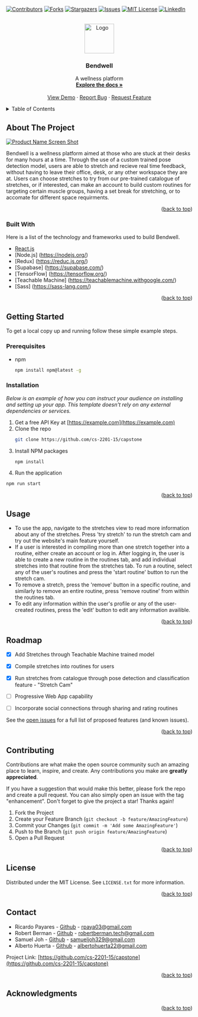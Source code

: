 <div id="top"></div>
<!--
*** Thanks for checking out the Best-README-Template. If you have a suggestion
*** that would make this better, please fork the repo and create a pull request
*** or simply open an issue with the tag "enhancement".
*** Don't forget to give the project a star!
*** Thanks again! Now go create something AMAZING! :D
-->



<!-- PROJECT SHIELDS -->
<!--
*** I'm using markdown "reference style" links for readability.
*** Reference links are enclosed in brackets [ ] instead of parentheses ( ).
*** See the bottom of this document for the declaration of the reference variables
*** for contributors-url, forks-url, etc. This is an optional, concise syntax you may use.
*** https://www.markdownguide.org/basic-syntax/#reference-style-links
-->
[![Contributors][contributors-shield]][contributors-url]
[![Forks][forks-shield]][forks-url]
[![Stargazers][stars-shield]][stars-url]
[![Issues][issues-shield]][issues-url]
[![MIT License][license-shield]][license-url]
[![LinkedIn][linkedin-shield]][linkedin-url]



<!-- PROJECT LOGO -->
<br />
<div align="center">
  <a href="https://github.com/cs-2201-15/capstone">
    <img src="images/logo.png" alt="Logo" width="80" height="80">
  </a>

  <h3 align="center">Bendwell</h3>

  <p align="center">
    A wellness platform
    <br />
    <a href="https://github.com/cs-2201-15/capstone"><strong>Explore the docs »</strong></a>
    <br />
    <br />
    <a href="#">View Demo</a>
    ·
    <a href="https://github.com/cs-2201-15/capstone/issues">Report Bug</a>
    ·
    <a href="https://github.com/cs-2201-15/capstone/issues">Request Feature</a>
  </p>
</div>



<!-- TABLE OF CONTENTS -->
<details>
  <summary>Table of Contents</summary>
  <ol>
    <li>
      <a href="#about-the-project">About The Project</a>
      <ul>
        <li><a href="#built-with">Built With</a></li>
      </ul>
    </li>
    <li>
      <a href="#getting-started">Getting Started</a>
      <ul>
        <li><a href="#prerequisites">Prerequisites</a></li>
        <li><a href="#installation">Installation</a></li>
      </ul>
    </li>
    <li><a href="#usage">Usage</a></li>
    <li><a href="#roadmap">Roadmap</a></li>
    <li><a href="#contributing">Contributing</a></li>
    <li><a href="#license">License</a></li>
    <li><a href="#contact">Contact</a></li>
    <li><a href="#acknowledgments">Acknowledgments</a></li>
  </ol>
</details>



<!-- ABOUT THE PROJECT -->
## About The Project

[![Product Name Screen Shot][product-screenshot]](https://example.com)

Bendwell is a wellness platform aimed at those who are stuck at their desks for many hours at a time. Through the use of a custom trained pose detection model, users are able to stretch and recieve real time feedback, without having to leave their office, desk, or any other workspace they are at. Users can choose stretches to try from our pre-trained catalogue of stretches, or if interested, can make an account to build custom routines for targeting certain muscle groups, having a set break for stretching, or to accomate for different space requirments.



<p align="right">(<a href="#top">back to top</a>)</p>



### Built With

Here is a list of the technology and frameworks used to build Bendwell.

* [React.js](https://reactjs.org/)
* [Node.js] (https://nodejs.org/)
* [Redux] (https://reduc.js.org/)
* [Supabase] (https://supabase.com/)
* [TensorFlow] (https://tensorflow.org/)
* [Teachable Machine] (https://teachablemachine.withgoogle.com/)
* [Sass] (https://sass-lang.com/)


<p align="right">(<a href="#top">back to top</a>)</p>



<!-- GETTING STARTED -->
## Getting Started

To get a local copy up and running follow these simple example steps.

### Prerequisites

* npm
  ```sh
  npm install npm@latest -g
  ```

### Installation

_Below is an example of how you can instruct your audience on installing and setting up your app. This template doesn't rely on any external dependencies or services._

1. Get a free API Key at [https://example.com](https://example.com)
2. Clone the repo
   ```sh
   git clone https://github.com/cs-2201-15/capstone
   ```
3. Install NPM packages
   ```sh
   npm install
   ```
4. Run the application
  ```sh
  npm run start
  ```

<p align="right">(<a href="#top">back to top</a>)</p>



<!-- USAGE EXAMPLES -->
## Usage

* To use the app, navigate to the stretches view to read more information about any of the stretches. Press 'try stretch' to run the stretch cam and try out the website's main feature yourself.
* If a user is interested in compiling more than one stretch together into a routine, either create an account or log in. After logging in, the user is able to create a new routine in the routines tab, and add individual stretches into that routine from the stretches tab. To run a routine, select any of the user's routines and press the 'start routine' button to run the stretch cam.
* To remove a stretch, press the 'remove' button in a specific routine, and similarly to remove an entire routine, press 'remove routine' from within the routines tab.
* To edit any information within the user's profile or any of the user-created routines, press the 'edit' button to edit any information availible.


<p align="right">(<a href="#top">back to top</a>)</p>



<!-- ROADMAP -->
## Roadmap

- [x] Add Stretches through Teachable Machine trained model
- [x] Compile stretches into routines for users
- [x] Run stretches from catalogue through pose detection and classification feature - "Stretch Cam"
- [ ] Progressive Web App capability
- [ ] Incorporate social connections through sharing and rating routines


See the [open issues](https://github.com/othneildrew/Best-README-Template/issues) for a full list of proposed features (and known issues).

<p align="right">(<a href="#top">back to top</a>)</p>



<!-- CONTRIBUTING -->
## Contributing

Contributions are what make the open source community such an amazing place to learn, inspire, and create. Any contributions you make are **greatly appreciated**.

If you have a suggestion that would make this better, please fork the repo and create a pull request. You can also simply open an issue with the tag "enhancement".
Don't forget to give the project a star! Thanks again!

1. Fork the Project
2. Create your Feature Branch (`git checkout -b feature/AmazingFeature`)
3. Commit your Changes (`git commit -m 'Add some AmazingFeature'`)
4. Push to the Branch (`git push origin feature/AmazingFeature`)
5. Open a Pull Request

<p align="right">(<a href="#top">back to top</a>)</p>



<!-- LICENSE -->
## License

Distributed under the MIT License. See `LICENSE.txt` for more information.

<p align="right">(<a href="#top">back to top</a>)</p>



<!-- CONTACT -->
## Contact

* Ricardo Payares - [Github](https://github.com/rickypaya) - rpaya03@gmail.com
* Robert Berman - [Github](https://github.com/robert-berman) - robertberman.tech@gmail.com
* Samuel Joh - [Github](https://github.com/sem0701) - samueljoh329@gmail.com
* Alberto Huerta - [Github](https://github.com/albertohuerta22) - albertohuerta22@gmail.com

Project Link: [https://github.com/cs-2201-15/capstone](https://github.com/cs-2201-15/capstone)

<p align="right">(<a href="#top">back to top</a>)</p>



<!-- ACKNOWLEDGMENTS -->
## Acknowledgments



<p align="right">(<a href="#top">back to top</a>)</p>



<!-- MARKDOWN LINKS & IMAGES -->
<!-- https://www.markdownguide.org/basic-syntax/#reference-style-links -->
[contributors-shield]: https://img.shields.io/github/contributors/othneildrew/Best-README-Template.svg?style=for-the-badge
[contributors-url]: https://github.com/othneildrew/Best-README-Template/graphs/contributors
[forks-shield]: https://img.shields.io/github/forks/othneildrew/Best-README-Template.svg?style=for-the-badge
[forks-url]: https://github.com/othneildrew/Best-README-Template/network/members
[stars-shield]: https://img.shields.io/github/stars/othneildrew/Best-README-Template.svg?style=for-the-badge
[stars-url]: https://github.com/othneildrew/Best-README-Template/stargazers
[issues-shield]: https://img.shields.io/github/issues/othneildrew/Best-README-Template.svg?style=for-the-badge
[issues-url]: https://github.com/othneildrew/Best-README-Template/issues
[license-shield]: https://img.shields.io/github/license/othneildrew/Best-README-Template.svg?style=for-the-badge
[license-url]: https://github.com/othneildrew/Best-README-Template/blob/master/LICENSE.txt
[linkedin-shield]: https://img.shields.io/badge/-LinkedIn-black.svg?style=for-the-badge&logo=linkedin&colorB=555
[linkedin-url]: https://linkedin.com/in/othneildrew
[product-screenshot]: images/screenshot.png
